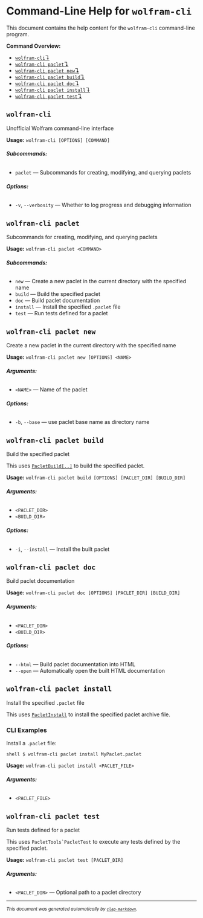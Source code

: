 # Command-Line Help for `wolfram-cli`

This document contains the help content for the `wolfram-cli` command-line program.

**Command Overview:**

* [`wolfram-cli`↴](#wolfram-cli)
* [`wolfram-cli paclet`↴](#wolfram-cli-paclet)
* [`wolfram-cli paclet new`↴](#wolfram-cli-paclet-new)
* [`wolfram-cli paclet build`↴](#wolfram-cli-paclet-build)
* [`wolfram-cli paclet doc`↴](#wolfram-cli-paclet-doc)
* [`wolfram-cli paclet install`↴](#wolfram-cli-paclet-install)
* [`wolfram-cli paclet test`↴](#wolfram-cli-paclet-test)

## `wolfram-cli`

Unofficial Wolfram command-line interface

**Usage:** `wolfram-cli [OPTIONS] [COMMAND]`

###### **Subcommands:**

* `paclet` — Subcommands for creating, modifying, and querying paclets

###### **Options:**

* `-v`, `--verbosity` — Whether to log progress and debugging information



## `wolfram-cli paclet`

Subcommands for creating, modifying, and querying paclets

**Usage:** `wolfram-cli paclet <COMMAND>`

###### **Subcommands:**

* `new` — Create a new paclet in the current directory with the specified name
* `build` — Build the specified paclet
* `doc` — Build paclet documentation
* `install` — Install the specified `.paclet` file
* `test` — Run tests defined for a paclet



## `wolfram-cli paclet new`

Create a new paclet in the current directory with the specified name

**Usage:** `wolfram-cli paclet new [OPTIONS] <NAME>`

###### **Arguments:**

* `<NAME>` — Name of the paclet

###### **Options:**

* `-b`, `--base` — use paclet base name as directory name



## `wolfram-cli paclet build`

Build the specified paclet

This uses [`PacletBuild[..]`](https://reference.wolfram.com/language/PacletTools/ref/PacletBuild) to build the specified paclet.

**Usage:** `wolfram-cli paclet build [OPTIONS] [PACLET_DIR] [BUILD_DIR]`

###### **Arguments:**

* `<PACLET_DIR>`
* `<BUILD_DIR>`

###### **Options:**

* `-i`, `--install` — Install the built paclet



## `wolfram-cli paclet doc`

Build paclet documentation

**Usage:** `wolfram-cli paclet doc [OPTIONS] [PACLET_DIR] [BUILD_DIR]`

###### **Arguments:**

* `<PACLET_DIR>`
* `<BUILD_DIR>`

###### **Options:**

* `--html` — Build paclet documentation into HTML
* `--open` — Automatically open the built HTML documentation



## `wolfram-cli paclet install`

Install the specified `.paclet` file

This uses [`PacletInstall`] to install the specified paclet archive file.

[`PacletInstall`]: https://reference.wolfram.com/language/ref/PacletInstall

### CLI Examples

Install a `.paclet` file:

```shell $ wolfram-cli paclet install MyPaclet.paclet ```

**Usage:** `wolfram-cli paclet install <PACLET_FILE>`

###### **Arguments:**

* `<PACLET_FILE>`



## `wolfram-cli paclet test`

Run tests defined for a paclet

This uses `` PacletTools`PacletTest `` to execute any tests defined by the specified paclet.

**Usage:** `wolfram-cli paclet test [PACLET_DIR]`

###### **Arguments:**

* `<PACLET_DIR>` — Optional path to a paclet directory



<hr/>

<small><i>
    This document was generated automatically by
    <a href="https://crates.io/crates/clap-markdown"><code>clap-markdown</code></a>.
</i></small>

